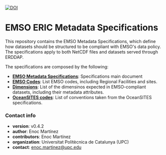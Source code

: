 

[![DOI](https://zenodo.org/badge/670238977.svg)](https://zenodo.org/doi/10.5281/zenodo.10669878)


# EMSO ERIC Metadata Specifications #
This repository contains the EMSO Metadata Specifications, which define how datasets should be structured to be compliant with EMSO's data policy. The specifications apply to both NetCDF files and datasets served through ERDDAP.  

The specifications are composed by the following:

* **[EMSO Metadata Specifications](https://github.com/emso-eric/emso-metadata-specifications/blob/develop/EMSO_metadata.md)**: Specifications main document
* **[EMSO Codes](https://github.com/emso-eric/emso-metadata-specifications/blob/develop/EMSO_codes.md)**: List EMSO codes, including Regional Facilities and sites.
* **[Dimensions](https://github.com/emso-eric/emso-metadata-specifications/blob/develop/dimensions.md)**: List of the dimensinos expected in EMSO-compliant datasets, including their metadata attributes. 
* **[OceanSITES codes](https://github.com/emso-eric/emso-metadata-specifications/blob/develop/OceanSites_codes.md)**: List of conventions taken from the OceanSITES specifications. 
 

### Contact info ###
* **version**: v0.4.2
* **author**: Enoc Martínez  
* **contributors**: Enoc Martínez 
* **organization**: Universitat Politècnica de Catalunya (UPC)
* **contact**: enoc.martinez@upc.edu
